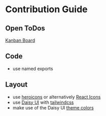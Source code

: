 # Contribution Guide

## Open ToDos

[Kanban Board](https://github.com/orgs/utopia-os/projects/2/)

## Code

* use named exports

## Layout

* use [heroicons](https://heroicons.com/) or alternatively [React Icons](https://react-icons.github.io/react-icons/)  
* use [Daisy UI](https://daisyui.com/) with [tailwindcss](https://tailwindcss.com/)
* make use of the Daisy UI [theme colors](https://daisyui.com/docs/colors/)